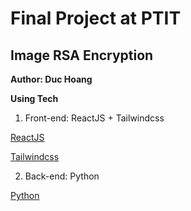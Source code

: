 # Final Project at PTIT

## Image RSA Encryption

**Author: Duc Hoang**

**Using Tech**

1. Front-end: ReactJS + Tailwindcss

[ReactJS](https://res.cloudinary.com/practicaldev/image/fetch/s--UVX7ie6K--/c_limit%2Cf_auto%2Cfl_progressive%2Cq_auto%2Cw_880/https://dev-to-uploads.s3.amazonaws.com/i/v4y43jjfj7u5r8to8qdu.png)

[Tailwindcss](https://images.viblo.asia/1e584999-0b5a-4189-9081-b9a41212265d.jpg)

2. Back-end: Python 

[Python](https://nordiccoder.com/app/uploads/2019/09/30-Ly%CC%81-do-ho%CC%A3c-python.jpeg)

